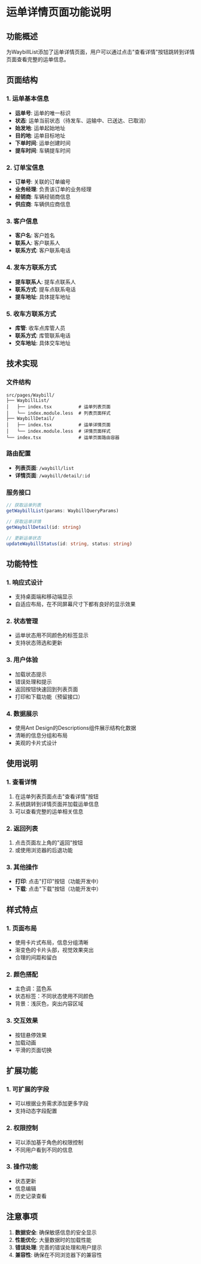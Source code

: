 # 运单详情页面功能说明

## 功能概述

为WaybillList添加了运单详情页面，用户可以通过点击"查看详情"按钮跳转到详情页面查看完整的运单信息。

## 页面结构

### 1. 运单基本信息
- **运单号**: 运单的唯一标识
- **状态**: 运单当前状态（待发车、运输中、已送达、已取消）
- **始发地**: 运单起始地址
- **目的地**: 运单目标地址
- **下单时间**: 运单创建时间
- **提车时间**: 车辆提车时间

### 2. 订单宝信息
- **订单号**: 关联的订单编号
- **业务经理**: 负责该订单的业务经理
- **经销商**: 车辆经销商信息
- **供应商**: 车辆供应商信息

### 3. 客户信息
- **客户名**: 客户姓名
- **联系人**: 客户联系人
- **联系方式**: 客户联系电话

### 4. 发车方联系方式
- **提车联系人**: 提车点联系人
- **联系方式**: 提车点联系电话
- **提车地址**: 具体提车地址

### 5. 收车方联系方式
- **库管**: 收车点库管人员
- **联系方式**: 库管联系电话
- **交车地址**: 具体交车地址

## 技术实现

### 文件结构
```
src/pages/Waybill/
├── WaybillList/
│   ├── index.tsx          # 运单列表页面
│   └── index.module.less  # 列表页面样式
├── WaybillDetail/
│   ├── index.tsx          # 运单详情页面
│   └── index.module.less  # 详情页面样式
└── index.tsx              # 运单页面路由容器
```

### 路由配置
- **列表页面**: `/waybill/list`
- **详情页面**: `/waybill/detail/:id`

### 服务接口
```typescript
// 获取运单列表
getWaybillList(params: WaybillQueryParams)

// 获取运单详情
getWaybillDetail(id: string)

// 更新运单状态
updateWaybillStatus(id: string, status: string)
```

## 功能特性

### 1. 响应式设计
- 支持桌面端和移动端显示
- 自适应布局，在不同屏幕尺寸下都有良好的显示效果

### 2. 状态管理
- 运单状态用不同颜色的标签显示
- 支持状态筛选和更新

### 3. 用户体验
- 加载状态提示
- 错误处理和提示
- 返回按钮快速回到列表页面
- 打印和下载功能（预留接口）

### 4. 数据展示
- 使用Ant Design的Descriptions组件展示结构化数据
- 清晰的信息分组和布局
- 美观的卡片式设计

## 使用说明

### 1. 查看详情
1. 在运单列表页面点击"查看详情"按钮
2. 系统跳转到详情页面并加载运单信息
3. 可以查看完整的运单相关信息

### 2. 返回列表
1. 点击页面左上角的"返回"按钮
2. 或使用浏览器的后退功能

### 3. 其他操作
- **打印**: 点击"打印"按钮（功能开发中）
- **下载**: 点击"下载"按钮（功能开发中）

## 样式特点

### 1. 页面布局
- 使用卡片式布局，信息分组清晰
- 渐变色的卡片头部，视觉效果突出
- 合理的间距和留白

### 2. 颜色搭配
- 主色调：蓝色系
- 状态标签：不同状态使用不同颜色
- 背景：浅灰色，突出内容区域

### 3. 交互效果
- 按钮悬停效果
- 加载动画
- 平滑的页面切换

## 扩展功能

### 1. 可扩展的字段
- 可以根据业务需求添加更多字段
- 支持动态字段配置

### 2. 权限控制
- 可以添加基于角色的权限控制
- 不同用户看到不同的信息

### 3. 操作功能
- 状态更新
- 信息编辑
- 历史记录查看

## 注意事项

1. **数据安全**: 确保敏感信息的安全显示
2. **性能优化**: 大量数据时的加载性能
3. **错误处理**: 完善的错误处理和用户提示
4. **兼容性**: 确保在不同浏览器下的兼容性 